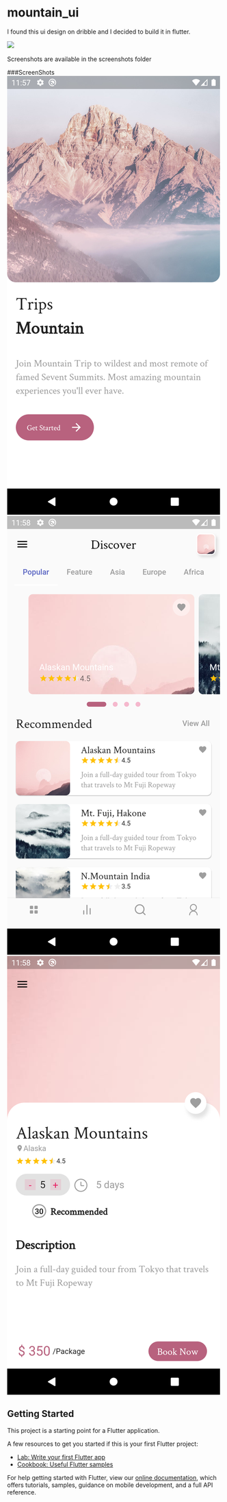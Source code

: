 # mountain_ui

I found this ui design on dribble and I decided to build it in flutter. 

![](https://dribbble.com/shots/8249638-Travel-App) 


Screenshots are available in the screenshots folder

###ScreenShots
![](screenshots/intro.png)
![](screenshots/home.png)
![](screenshots/details.png)

## Getting Started

This project is a starting point for a Flutter application.

A few resources to get you started if this is your first Flutter project:

- [Lab: Write your first Flutter app](https://flutter.dev/docs/get-started/codelab)
- [Cookbook: Useful Flutter samples](https://flutter.dev/docs/cookbook)

For help getting started with Flutter, view our
[online documentation](https://flutter.dev/docs), which offers tutorials,
samples, guidance on mobile development, and a full API reference.
